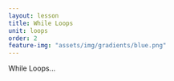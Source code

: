 ```yaml
---
layout: lesson
title: While Loops
unit: loops
order: 2
feature-img: "assets/img/gradients/blue.png"
---
```


While Loops...